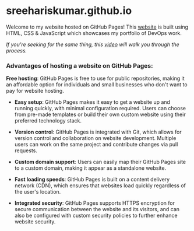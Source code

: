 # sreehariskumar.github.io

Welcome to my website hosted on GitHub Pages! This [website](https://1by2.online) is built using HTML, CSS & JavaScript which showcases my portfolio of DevOps work.

_If you're seeking for the same thing, this [video](https://www.youtube.com/watch?v=OltY8JIaP-4) will walk you through the process._


### Advantages of hosting a website on GitHub Pages:
**Free hosting**: GitHub Pages is free to use for public repositories, making it an affordable option for individuals and small businesses who don't want to pay for website hosting.

- **Easy setup**: GitHub Pages makes it easy to get a website up and running quickly, with minimal configuration required. Users can choose from pre-made templates or build their own custom website using their preferred technology stack.

- **Version control**: GitHub Pages is integrated with Git, which allows for version control and collaboration on website development. Multiple users can work on the same project and contribute changes via pull requests.

- **Custom domain support**: Users can easily map their GitHub Pages site to a custom domain, making it appear as a standalone website.

- **Fast loading speeds**: GitHub Pages is built on a content delivery network (CDN), which ensures that websites load quickly regardless of the user's location.

- **Integrated security**: GitHub Pages supports HTTPS encryption for secure communication between the website and its visitors, and can also be configured with custom security policies to further enhance website security.
